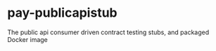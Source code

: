 # pay-publicapistub
The public api consumer driven contract testing stubs, and packaged Docker image

